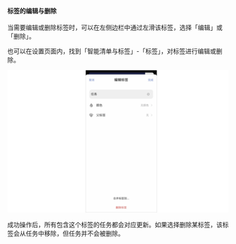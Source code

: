#### 标签的编辑与删除

当需要编辑或删除标签时，可以在左侧边栏中通过左滑该标签，选择「编辑」或「删除」。

也可以在设置页面内，找到「智能清单与标签」-「标签」，对标签进行编辑或删除。

![](../../images/ios/61.png)

成功操作后，所有包含这个标签的任务都会对应更新。如果选择删除某标签，该标签会从任务中移除，但任务并不会被删除。



